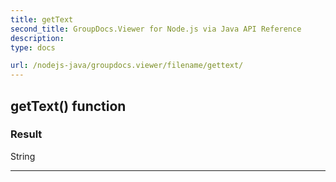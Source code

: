 ```yaml
---
title: getText
second_title: GroupDocs.Viewer for Node.js via Java API Reference
description: 
type: docs

url: /nodejs-java/groupdocs.viewer/filename/gettext/
---
```


## getText()  function


### Result
String


---


